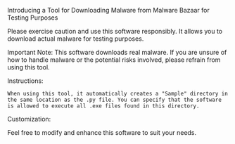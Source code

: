 Introducing a Tool for Downloading Malware from Malware Bazaar for Testing Purposes

Please exercise caution and use this software responsibly. It allows you to download actual malware for testing purposes.

Important Note: This software downloads real malware. If you are unsure of how to handle malware or the potential risks involved, please refrain from using this tool.

Instructions:

    When using this tool, it automatically creates a "Sample" directory in the same location as the .py file. You can specify that the software is allowed to execute all .exe files found in this directory.

Customization:

Feel free to modify and enhance this software to suit your needs.
